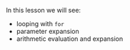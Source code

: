 In this lesson we will see:
- looping with `for`
- parameter expansion
- arithmetic evaluation and expansion
